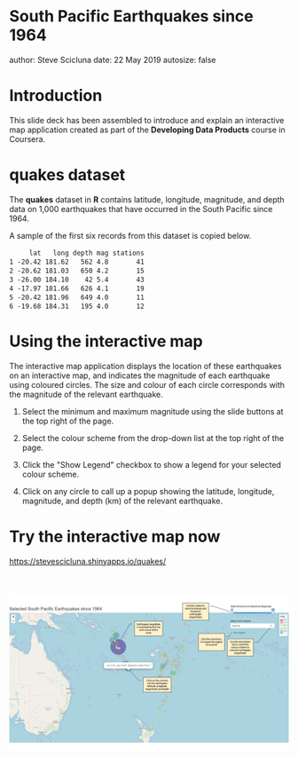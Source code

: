 South Pacific Earthquakes since 1964
========================================================
author: Steve Scicluna
date: 22 May 2019
autosize: false

<style>
.reveal .slides section .slideContent{
    font-size: 24pt;
}
</style>

Introduction
========================================================

This slide deck has been assembled to introduce and explain an interactive map application created as part of the **Developing Data Products** course in Coursera.

quakes dataset
========================================================

The **quakes** dataset in **R** contains latitude, longitude, magnitude, and depth data on 1,000 earthquakes that have occurred in the South Pacific since 1964.

A sample of the first six records from this dataset is copied below.


```
     lat   long depth mag stations
1 -20.42 181.62   562 4.8       41
2 -20.62 181.03   650 4.2       15
3 -26.00 184.10    42 5.4       43
4 -17.97 181.66   626 4.1       19
5 -20.42 181.96   649 4.0       11
6 -19.68 184.31   195 4.0       12
```

Using the interactive map
========================================================

The interactive map application displays the location of these earthquakes on an interactive map, and indicates the magnitude of each earthquake using coloured circles. The size and colour of each circle corresponds with the magnitude of the relevant earthquake.

1. Select the minimum and maximum magnitude using the slide buttons at the top right of the page.

2. Select the colour scheme from the drop-down list at the top right of the page.

3. Click the "Show Legend" checkbox to show a legend for your selected colour scheme.

4. Click on any circle to call up a popup showing the latitude, longitude, magnitude, and depth (km) of the relevant earthquake.

Try the interactive map now
========================================================

https://stevescicluna.shinyapps.io/quakes/


<div class="midcenter" style="margin-left:0px; margin-top:50px;">
<img src="quakes.png"></img>
</div>

